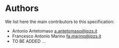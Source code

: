 # Authors

We list here the main contributors to this specification:

* Antonio Antetomaso <a.antetomaso@ipzs.it>
* Francesco Antonio Marino <fa.marino@ipzs.it>
*  TO BE ADDED ...
